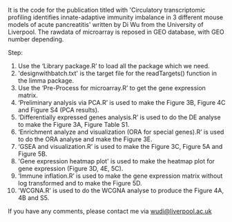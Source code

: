 It is the code for the publication titled with 'Circulatory transcriptomic profiling identifies innate-adaptive immunity imbalance in 3 different mouse models of acute pancreatitis' written by Di Wu from the University of Liverpool. 
The rawdata of microarray is reposed in GEO database, with GEO number depending.

Step:
1.	Use the ‘Library package.R’ to load all the package which we need.
2.	'designwithbatch.txt' is the target file for the readTargets() function in the limma package.
3.	Use the ‘Pre-Process for microarray.R’ to get the gene expression matrix.
4.	‘Preliminary analysis via PCA.R’ is used to make the Figure 3B, Figure 4C and Figure S4 (PCA results).
5.	‘Differentially expressed genes analysis.R’ is used to do the DE analyse to make the Figure 3A, Figure Table S1.
6.	‘Enrichment analyze and visualization (ORA for special genes).R’ is used to do the ORA analyse and make the Figure 3E.
7.	‘GSEA and visualization.R’ is used to make the Figure 3C, Figure 5A and Figure 5B.
8.	'Gene expression heatmap plot' is used to make the heatmap plot for gene expression (Figure 3D, 4E, 5C).
9.	‘Immune inflation.R’ is used to make the gene expression matrix without log transformed and to make the Figure 5D.
10.	'WCGNA.R' is used to do the WCGNA analyse to produce the Figure 4A, 4B and S5.

If you have any comments, please contact me via wudi@liverpool.ac.uk

<!---
Pancreatologist/Pancreatologist is a ✨ special ✨ repository because its `README.md` (this file) appears on your GitHub profile.
You can click the Preview link to take a look at your changes.
--->
